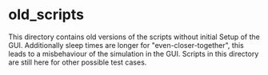 # old_scripts

This directory contains old versions of the scripts without initial Setup of the GUI.
Additionally sleep times are longer for "even-closer-together", this leads to a misbehaviour of the simulation in the GUI.
Scripts in this directory are still here for other possible test cases.
